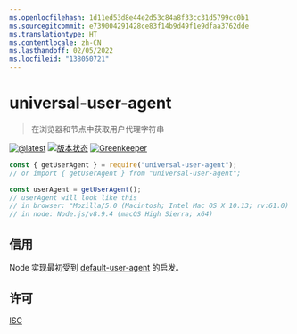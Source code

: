 ```yaml
---
ms.openlocfilehash: 1d11ed53d8e44e2d53c84a8f33cc31d5799cc0b1
ms.sourcegitcommit: e739004291428ce83f14b9d49f1e9dfaa3762dde
ms.translationtype: HT
ms.contentlocale: zh-CN
ms.lasthandoff: 02/05/2022
ms.locfileid: "138050721"
---
```

# <a name="universal-user-agent"></a>universal-user-agent

> 在浏览器和节点中获取用户代理字符串

[![@latest](https://img.shields.io/npm/v/universal-user-agent.svg)](https://www.npmjs.com/package/universal-user-agent)
[![版本状态](https://github.com/gr2m/universal-user-agent/workflows/Test/badge.svg)](https://github.com/gr2m/universal-user-agent/actions?query=workflow%3ATest+branch%3Amaster)
[![Greenkeeper](https://badges.greenkeeper.io/gr2m/universal-user-agent.svg)](https://greenkeeper.io/)

```js
const { getUserAgent } = require("universal-user-agent");
// or import { getUserAgent } from "universal-user-agent";

const userAgent = getUserAgent();
// userAgent will look like this
// in browser: "Mozilla/5.0 (Macintosh; Intel Mac OS X 10.13; rv:61.0) Gecko/20100101 Firefox/61.0"
// in node: Node.js/v8.9.4 (macOS High Sierra; x64)
```

## <a name="credits"></a>信用

Node 实现最初受到 [default-user-agent](https://www.npmjs.com/package/default-user-agent) 的启发。

## <a name="license"></a>许可

[ISC](LICENSE.md)
